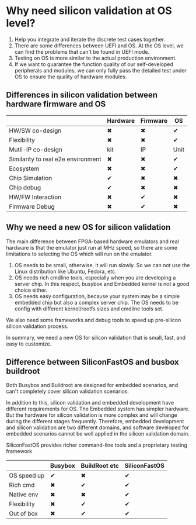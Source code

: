 # Why need silicon validation at OS level?

1. Help you integrate and iterate the discrete test cases together.
2. There are some differences between UEFI and OS. At the OS level, we can find the problems that can't be found in UEFI mode.
3. Testing on OS is more similar to the actual production environment.
4. If we want to guarantee the function quality of our self-developed peripherals and modules, we can only fully pass the detailed test under OS to ensure the quality of hardware modules.

## Differences in silicon validation between hardware firmware and OS

|                                   | Hardware | Firmware |  OS |
|  ----                             | ----     |  ----    | --- |
| HW/SW co-design                   | &#10006; |  &#10006; | &#10004; |
| Flexibility                       | &#10006; |  &#10006; | &#10004; |
| Mutli-IP co-design                |   kit    |  IP       | Unit     |
| Similarity to real e2e environment| &#10006; |  &#10006; | &#10004; |
| Ecosystem                         | &#10006; |  &#10006; | &#10004; |
| Chip Simulation                   | &#10004; |  &#10006; | &#10006; |
| Chip debug                        | &#10004; |  &#10006; | &#10006; |
| HW/FW Interaction                 | &#10006; |  &#10004; | &#10006; |
| Firmware Debug                    | &#10006; |  &#10004; | &#10006; |

## Why we need a new OS for silicon validation

The main difference between FPGA-based hardware emulators and real hardware is that the emulator just run at MHz speed, so there are some limitations to selecting the OS which will run on the emulator.

1. OS needs to be small, otherwise, it will run slowly. So we can not use the Linux distribution like Ubuntu, Fedora, etc.
2. OS needs rich cmdline tools, especially when you are developing a server chip. In this respect, busybox and Embedded kernel is not a good choice either.
3. OS needs easy configuration, because your system may be a simple embedded chip but also a complex server chip. The OS needs to be config with different kernel/rootfs sizes and cmdline tools set.

We also need some frameworks and debug tools to speed up pre-silicon silicon validation process.

In summary, we need a new OS for silicon validation that is small, fast, and easy to customize.

## Difference between SiliconFastOS and busbox buildroot

Both Busybox and Buildroot are designed for embedded scenarios, and can't completely cover silicon validation scenarios.

In addition to this, silicon validation and embedded development have different requirements for OS. The Embedded system has simpler hardware. But the hardware for silicon validation is more complex and will change during the different stages frequently. Therefore, embedded development and silicon validation are two different domains, and software developed for embedded scenarios cannot be well applied in the silicon validation domain.

SiliconFastOS provides richer command-line tools and a proprietary testing framework

|               | Busybox | BuildRoot etc | SiliconFastOS |
|  ----         | ----    |  ----  | --- |
| OS speed up   | &#10004; | &#10006;  | &#10004; |
| Rich cmd      | &#10006;     | &#10004; | &#10004; |
| Native env    | &#10006;    | &#10006; | &#10004; |
| Flexibility   | &#10006;     | &#10004; | &#10004; |
| Out of box    | &#10006; | &#10004;| &#10004; |

